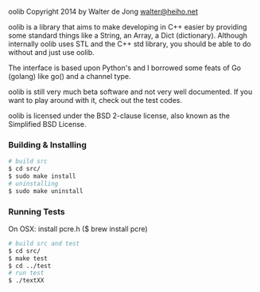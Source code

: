 oolib Copyright 2014 by Walter de Jong <walter@heiho.net>

oolib is a library that aims to make developing in C++ easier by providing
some standard things like a String, an Array, a Dict (dictionary).
Although internally oolib uses STL and the C++ std library, you should be
able to do without and just use oolib.

The interface is based upon Python's and I borrowed some feats of Go (golang)
like go() and a channel type.


oolib is still very much beta software and not very well documented. If you
want to play around with it, check out the test codes.


oolib is licensed under the BSD 2-clause license, also known as the
Simplified BSD License.


### Building & Installing

```bash
# build src
$ cd src/
$ sudo make install
# uninstalling
$ sudo make uninstall
```

### Running Tests

On OSX: install pcre.h ($ brew install pcre)

```bash
# build src and test
$ cd src/
$ make test
$ cd ../test
# run test
$ ./textXX
```

